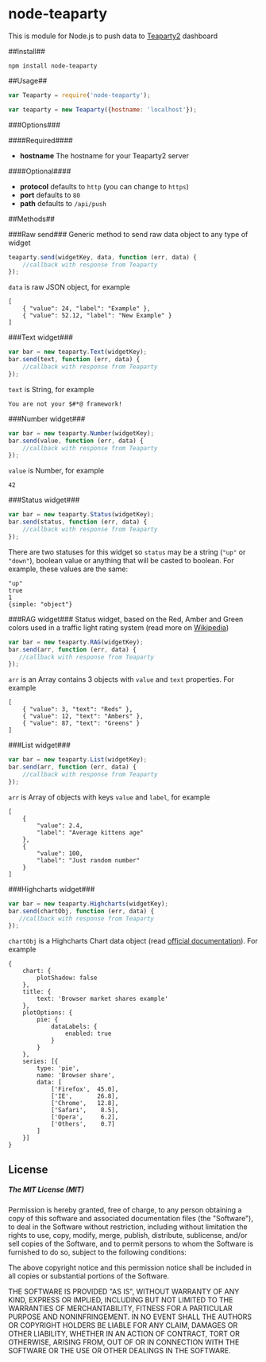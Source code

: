 # node-teaparty

This is module for Node.js to push data to [Teaparty2](https://github.com/idooo/teaparty2) dashboard

##Install##

```
npm install node-teaparty
```

##Usage##

```js
var Teaparty = require('node-teaparty');

var teaparty = new Teaparty({hostname: 'localhost'});
```

###Options###

####Required####
* **hostname** The hostname for your Teaparty2 server

####Optional####
* **protocol** defaults to `http` (you can change to `https`)
* **port** defaults to `80`
* **path** defaults to `/api/push`

##Methods##

###Raw send###
Generic method to send raw data object to any type of widget

```js
teaparty.send(widgetKey, data, function (err, data) {
    //callback with response from Teaparty
});

```

`data` is raw JSON object, for example 

```
[ 
	{ "value": 24, "label": "Example" }, 
	{ "value": 52.12, "label": "New Example" } 
]
```

###Text widget###
```js
var bar = new teaparty.Text(widgetKey);
bar.send(text, function (err, data) {
    //callback with response from Teaparty
});

```
`text` is String, for example

```
You are not your $#*@ framework!
```


###Number widget###
```js
var bar = new teaparty.Number(widgetKey);
bar.send(value, function (err, data) {
    //callback with response from Teaparty
});

```
`value` is Number, for example

```
42
```

###Status widget###
```js
var bar = new teaparty.Status(widgetKey);
bar.send(status, function (err, data) {
    //callback with response from Teaparty
});

```
There are two statuses for this widget so `status` may be a string (`"up"` or `"down"`), boolean value or anything that will be casted to boolean. For example, these values are the same:

```
"up"
true
1
{simple: "object"}
``` 

###RAG widget###
Status widget, based on the Red, Amber and Green colors used in a traffic light rating system (read more on [Wikipedia](http://en.wikipedia.org/wiki/Traffic_light_rating_system))

```js
var bar = new teaparty.RAG(widgetKey);
bar.send(arr, function (err, data) {
   //callback with response from Teaparty
});
```
`arr` is an Array contains 3 objects with `value` and `text` properties. For example

```
[ 
	{ "value": 3, "text": "Reds" }, 
	{ "value": 12, "text": "Ambers" }, 
	{ "value": 87, "text": "Greens" } 
]
```

###List widget###
```js
var bar = new teaparty.List(widgetKey);
bar.send(arr, function (err, data) {
    //callback with response from Teaparty
});

```
`arr` is Array of objects with keys `value` and `label`, for example

```
[ 
	{ 
		"value": 2.4, 
		"label": "Average kittens age" 
	}, 
	{ 
		"value": 100, 
		"label": "Just random number" 
	} 
]
```

###Highcharts widget###
```js
var bar = new teaparty.Highcharts(widgetKey);
bar.send(chartObj, function (err, data) {
   //callback with response from Teaparty
});
```
`chartObj` is a Highcharts Chart data object (read [official documentation](http://www.highcharts.com/docs)). For example

```
{
    chart: {
        plotShadow: false
    },
    title: {
        text: 'Browser market shares example'
    },
    plotOptions: {
        pie: {
            dataLabels: {
                enabled: true
            }
        }
    },
    series: [{
        type: 'pie',
        name: 'Browser share',
        data: [
            ['Firefox',  45.0],
            ['IE',       26.8],
            ['Chrome',   12.8],
            ['Safari',    8.5],
            ['Opera',     6.2],
            ['Others',    0.7]
        ]
    }]
}
```

## License

##### The MIT License (MIT)

Permission is hereby granted, free of charge, to any person obtaining a copy of
this software and associated documentation files (the "Software"), to deal in
the Software without restriction, including without limitation the rights to
use, copy, modify, merge, publish, distribute, sublicense, and/or sell copies of
the Software, and to permit persons to whom the Software is furnished to do so,
subject to the following conditions:

The above copyright notice and this permission notice shall be included in all
copies or substantial portions of the Software.

THE SOFTWARE IS PROVIDED "AS IS", WITHOUT WARRANTY OF ANY KIND, EXPRESS OR
IMPLIED, INCLUDING BUT NOT LIMITED TO THE WARRANTIES OF MERCHANTABILITY, FITNESS
FOR A PARTICULAR PURPOSE AND NONINFRINGEMENT. IN NO EVENT SHALL THE AUTHORS OR
COPYRIGHT HOLDERS BE LIABLE FOR ANY CLAIM, DAMAGES OR OTHER LIABILITY, WHETHER
IN AN ACTION OF CONTRACT, TORT OR OTHERWISE, ARISING FROM, OUT OF OR IN
CONNECTION WITH THE SOFTWARE OR THE USE OR OTHER DEALINGS IN THE SOFTWARE.
